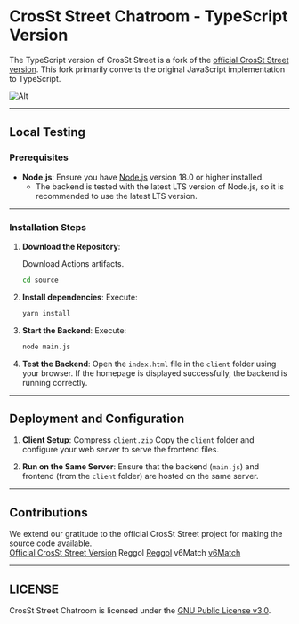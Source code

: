# CrosSt Street Chatroom - TypeScript Version

The TypeScript version of CrosSt Street is a fork of the [official CrosSt Street version](https://github.com/CrosSt-Chat/CSC-main/). This fork primarily converts the original JavaScript implementation to TypeScript.

![Alt](https://repobeats.axiom.co/api/embed/c12ebbe4f71d8b8f2dea4cef1dd4e3c1fcda5a40.svg "Repobeats analytics image")

---

## Local Testing

### Prerequisites

- **Node.js**: Ensure you have [Node.js](https://nodejs.org/) version 18.0 or higher installed.
  - The backend is tested with the latest LTS version of Node.js, so it is recommended to use the latest LTS version.

---

### Installation Steps

1. **Download the Repository**:

   Download Actions artifacts.

   ```bash
   cd source
   ```

2. **Install dependencies**:
   Execute:

   ```bash
   yarn install
   ```

2. **Start the Backend**:
   Execute:

   ```bash
   node main.js
   ```

3. **Test the Backend**:
   Open the `index.html` file in the `client` folder using your browser. If the homepage is displayed successfully, the backend is running correctly.

---

## Deployment and Configuration

1. **Client Setup**:
   Compress `client.zip`
   Copy the `client` folder and configure your web server to serve the frontend files.

2. **Run on the Same Server**:
   Ensure that the backend (`main.js`) and frontend (from the `client` folder) are hosted on the same server.

---

## Contributions

We extend our gratitude to the official CrosSt Street project for making the source code available.  
[Official CrosSt Street Version](https://github.com/CrosSt-Chat/CSC-main/)
Reggol
[Reggol](https://github.com/shigma/reggol/)
v6Match
[v6Match](https://github.com/Henrize/v6match/)

---

## LICENSE

CrosSt Street Chatroom is licensed under the [GNU Public License v3.0](./LICENSE).
